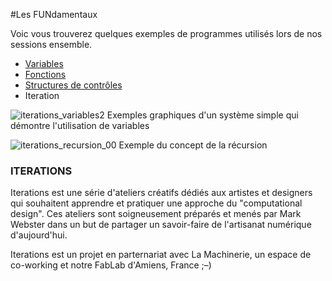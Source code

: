 #Les FUNdamentaux

Voic vous trouverez quelques exemples de programmes utilisés 
lors de nos sessions ensemble. 

- [Variables](https://github.com/FreeArtBureau/ITERATIONS/tree/master/WK_FUNdamentaux_092016/a_VARIABLES)
- [Fonctions](https://github.com/FreeArtBureau/ITERATIONS/tree/master/WK_FUNdamentaux_092016/b_FUNCTIONS)
- [Structures de contrôles](https://github.com/FreeArtBureau/ITERATIONS/tree/master/WK_FUNdamentaux_092016/c_CONTROLE)
- Iteration

![iterations_variables2](https://cloud.githubusercontent.com/assets/1027891/18541847/fc90fe84-7b27-11e6-891d-9867af7998f9.jpg)
Exemples graphiques d'un système simple qui démontre l'utilisation de variables

![iterations_recursion_00](https://cloud.githubusercontent.com/assets/1027891/18391552/98e66388-76ae-11e6-8917-59dd7123093b.jpg)
Exemple du concept de la récursion


### ITERATIONS

Iterations est une série d'ateliers créatifs dédiés aux artistes et designers qui souhaitent apprendre et pratiquer une approche du "computational design". Ces ateliers sont soigneusement préparés et menés par Mark Webster dans un but de partager un savoir-faire de l'artisanat numérique d'aujourd'hui. 

Iterations est un projet en parternariat avec La Machinerie, un espace de co-working et notre FabLab d'Amiens, France ;–)
